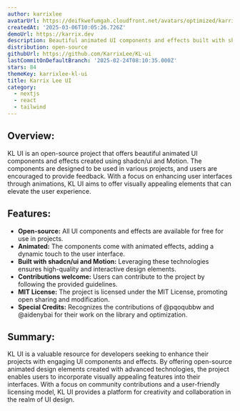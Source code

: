 ```yaml
---
author: karrixlee
avatarUrl: https://deifkwefumgah.cloudfront.net/avatars/optimized/karrixlee-kl-ui-avatar-128.webp
createdAt: '2025-03-06T10:05:26.726Z'
demoUrl: https://karrix.dev
description: Beautiful animated UI components and effects built with shadcn/ui and Motion.
distribution: open-source
githubUrl: https://github.com/KarrixLee/KL-ui
lastCommitOnDefaultBranch: '2025-02-24T08:10:35.000Z'
stars: 84
themeKey: karrixlee-kl-ui
title: Karrix Lee UI
category:
  - nextjs
  - react
  - tailwind
---
```

## Overview:
KL UI is an open-source project that offers beautiful animated UI components and effects created using shadcn/ui and Motion. The components are designed to be used in various projects, and users are encouraged to provide feedback. With a focus on enhancing user interfaces through animations, KL UI aims to offer visually appealing elements that can elevate the user experience.

## Features:
- **Open-source:** All UI components and effects are available for free for use in projects.
- **Animated:** The components come with animated effects, adding a dynamic touch to the user interface.
- **Built with shadcn/ui and Motion:** Leveraging these technologies ensures high-quality and interactive design elements.
- **Contributions welcome:** Users can contribute to the project by following the provided guidelines.
- **MIT License:** The project is licensed under the MIT License, promoting open sharing and modification.
- **Special Credits:** Recognizes the contributions of @pqoqubbw and @aidenybai for their work on the library and optimization.

## Summary:
KL UI is a valuable resource for developers seeking to enhance their projects with engaging UI components and effects. By offering open-source animated design elements created with advanced technologies, the project enables users to incorporate visually appealing features into their interfaces. With a focus on community contributions and a user-friendly licensing model, KL UI provides a platform for creativity and collaboration in the realm of UI design.